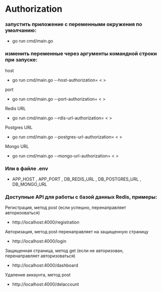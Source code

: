# Authorization

### запустить приложение с переменными окружения по умолчанию:
* go run cmd/main.go

### изменить переменные через аргументы командной строки при запуске:
host
* go run cmd/main.go --host-authorization= < >

port
* go run cmd/main.go --port-authorization= < >

Redis URL
* go run cmd/main.go --rdis-url-authorization= < >

Postgres URL
* go run cmd/main.go --postgres-url-authorization= < >

Mongo URL
* go run cmd/main.go --mongo-url-authorization= < >

### Или в файле .env
* APP_HOST , APP_PORT , DB_REDIS_URL , DB_POSTGRES_URL , DB_MONGO_URL

### Доступные API для работы с базой данных Redis, примеры:

Регистрация, метод post (если успешно, перенаправляет авторизоваться)
* http://localhost:4000/registration

Авторизация, метод post перенаправляет на защищенную страницу
* http://localhost:4000/login

Защищенная страница, метод get (если не авторизован, перенаправляет авторизоваться)
* http://localhost:4000/dashboard

Удаление аккаунта, метод post
* http://localhost:4000/delaccount